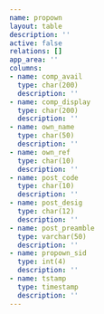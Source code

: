 ```yaml
---
name: propown
layout: table
description: ''
active: false
relations: []
app_area: ''
columns:
- name: comp_avail
  type: char(200)
  description: ''
- name: comp_display
  type: char(200)
  description: ''
- name: own_name
  type: char(50)
  description: ''
- name: own_ref
  type: char(10)
  description: ''
- name: post_code
  type: char(10)
  description: ''
- name: post_desig
  type: char(12)
  description: ''
- name: post_preamble
  type: varchar(50)
  description: ''
- name: propown_sid
  type: int(4)
  description: ''
- name: tstamp
  type: timestamp
  description: ''
---
```



